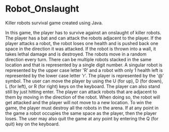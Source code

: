 # Robot_Onslaught
Killer robots survival game created using Java.

In this game, the player has to survive against an onslaught of killer robots. The player has a bat and can attack the robots adjacent to the player. If the player attacks a robot, the robot loses one health and is pushed back one space in the direction it was attacked. If the robot is thrown into a wall, it takes lethal damage and is destroyed. The robots move in a random direction every turn. There can be multiple robots stacked in the same location and that is represented by a single digit number. A singular robot is represented by the upper case letter 'R' and a robot with only 1 health left is represented by the lower case letter 'r'. The player is represented by the '@' symbol. The user can move the player by using the U (for up), D (for down), L (for left), or R (for right) keys on the keyboard. The player can also stand still by just hitting enter. The player can attack robots that are adjacent to them by moving in the direction of the robot. When doing so, the robot will get attacked and the player will not move to a new location. To win the game, the player must destroy all the robots in the arena. If at any point in the game a robot occupies the same space as the player, then the player loses. The user may also quit the game at any point by entering the Q (for quit) key on the keyboard.
